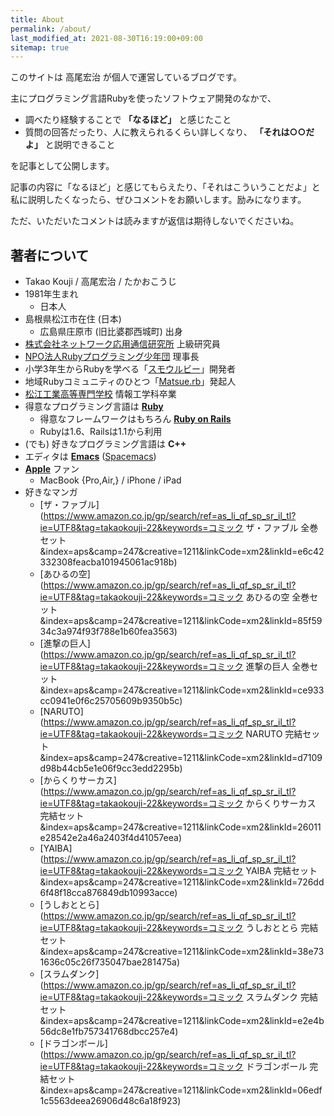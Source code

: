 ```yaml
---
title: About
permalink: /about/
last_modified_at: 2021-08-30T16:19:00+09:00
sitemap: true
---
```


このサイトは 高尾宏治 が個人で運営しているブログです。

主にプログラミング言語Rubyを使ったソフトウェア開発のなかで、

- 調べたり経験することで **「なるほど」** と感じたこと
- 質問の回答だったり、人に教えられるくらい詳しくなり、 **「それは○○だよ」** と説明できること

を記事として公開します。

記事の内容に「なるほど」と感じてもらえたり、「それはこういうことだよ」と私に説明したくなったら、ぜひコメントをお願いします。励みになります。

ただ、いただいたコメントは読みますが返信は期待しないでくださいね。

## 著者について

- Takao Kouji / 高尾宏治 / たかおこうじ
- 1981年生まれ
  - 日本人
- 島根県松江市在住 (日本)
  - 広島県庄原市 (旧比婆郡西城町) 出身
- [株式会社ネットワーク応用通信研究所](https://netlab.jp) 上級研究員
- [NPO法人Rubyプログラミング少年団](https://smalruby.jp) 理事長
- 小学3年生からRubyを学べる「[スモウルビー](https://smalruby.app)」開発者
- 地域Rubyコミュニティのひとつ「[Matsue.rb](http://matsue.rubyist.net/)」発起人
- [松江工業高等専門学校](https://www.matsue-ct.jp/m/index.php) 情報工学科卒業
- 得意なプログラミング言語は **[Ruby](https://www.ruby-lang.org/)**
  - 得意なフレームワークはもちろん **[Ruby on Rails](https://rubyonrails.org/)**
  - Rubyは1.6、Railsは1.1から利用
- (でも) 好きなプログラミング言語は **C++**
- エディタは **[Emacs](https://www.gnu.org/software/emacs/)** ([Spacemacs](https://www.spacemacs.org/))
- **[Apple](https://apple.com/jp/)** ファン
  - MacBook {Pro,Air,} / iPhone / iPad
- 好きなマンガ
  - [ザ・ファブル](https://www.amazon.co.jp/gp/search/ref=as_li_qf_sp_sr_il_tl?ie=UTF8&tag=takaokouji-22&keywords=コミック ザ・ファブル 全巻セット&index=aps&camp=247&creative=1211&linkCode=xm2&linkId=e6c42332308feacba101945061ac918b)
  - [あひるの空](https://www.amazon.co.jp/gp/search/ref=as_li_qf_sp_sr_il_tl?ie=UTF8&tag=takaokouji-22&keywords=コミック あひるの空 全巻セット&index=aps&camp=247&creative=1211&linkCode=xm2&linkId=85f5934c3a974f93f788e1b60fea3563)
  - [進撃の巨人](https://www.amazon.co.jp/gp/search/ref=as_li_qf_sp_sr_il_tl?ie=UTF8&tag=takaokouji-22&keywords=コミック 進撃の巨人 全巻セット&index=aps&camp=247&creative=1211&linkCode=xm2&linkId=ce933cc0941e0f6c25705609b9350b5c)
  - [NARUTO](https://www.amazon.co.jp/gp/search/ref=as_li_qf_sp_sr_il_tl?ie=UTF8&tag=takaokouji-22&keywords=コミック NARUTO 完結セット&index=aps&camp=247&creative=1211&linkCode=xm2&linkId=d7109d98b44cb5e1e06f9cc3edd2295b)
  - [からくりサーカス](https://www.amazon.co.jp/gp/search/ref=as_li_qf_sp_sr_il_tl?ie=UTF8&tag=takaokouji-22&keywords=コミック からくりサーカス 完結セット&index=aps&camp=247&creative=1211&linkCode=xm2&linkId=26011e28542e2a46a2403f4d41057eea)
  - [YAIBA](https://www.amazon.co.jp/gp/search/ref=as_li_qf_sp_sr_il_tl?ie=UTF8&tag=takaokouji-22&keywords=コミック YAIBA 完結セット&index=aps&camp=247&creative=1211&linkCode=xm2&linkId=726dd6f48f18cca876849db10993acce)
  - [うしおととら](https://www.amazon.co.jp/gp/search/ref=as_li_qf_sp_sr_il_tl?ie=UTF8&tag=takaokouji-22&keywords=コミック うしおととら 完結セット&index=aps&camp=247&creative=1211&linkCode=xm2&linkId=38e731636c05c26f735047bae281475a)
  - [スラムダンク](https://www.amazon.co.jp/gp/search/ref=as_li_qf_sp_sr_il_tl?ie=UTF8&tag=takaokouji-22&keywords=コミック スラムダンク 完結セット&index=aps&camp=247&creative=1211&linkCode=xm2&linkId=e2e4b56dc8e1fb757341768dbcc257e4)
  - [ドラゴンボール](https://www.amazon.co.jp/gp/search/ref=as_li_qf_sp_sr_il_tl?ie=UTF8&tag=takaokouji-22&keywords=コミック ドラゴンボール 完結セット&index=aps&camp=247&creative=1211&linkCode=xm2&linkId=06edf1c5563deea26906d48c6a18f923)
